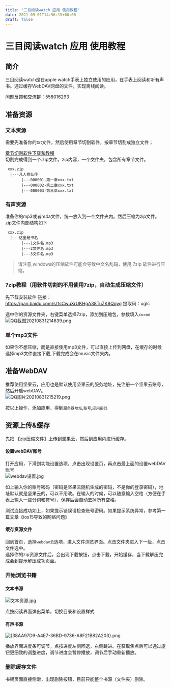 ```yaml
---
title: "三目阅读watch 应用 使用教程"
date: 2021-09-01T14:56:15+08:00
draft: false
---
```



# 三目阅读watch 应用 使用教程

## 简介

三目阅读watch是在apple watch手表上独立使用的应用，在手表上阅读和听有声书。通过缓存WebDAV网盘的文件，实现离线阅读。  

问题反馈和交流群：558016293

## 准备资源

### 文本资源  
需要先准备你的txt文件，然后使用章节切割软件，按章节切割成独立文件；

[章节切割软件下载和教程](/post/txt%E6%96%87%E4%BB%B6%E7%AB%A0%E8%8A%82%E5%88%87%E5%89%B2%E8%BD%AF%E4%BB%B6%E6%95%99%E7%A8%8B/)  
切割完成得到一个.zip文件。zip内容，一个文件夹，包含所有章节文件。

```
 xxx.zip
  |---凡人修仙传
       |---000001-第一章xxx.txt
       |---000002-第二章xxx.txt
       |---000003-第三章xxx.txt
```

### 有声资源  
准备你的mp3或者m4a文件，统一放入到一个文件夹内。然后压缩为zip文件。zip文件内部结构如下
```
 xxx.zip
  |---这里是书名
       |---1文件名.mp3
       |---2文件名.mp3
       |---3文件名.mp3
```
> 请注意,windows的压缩软件可能会导致中文名乱码，使用 7zip 软件进行压缩。

### 7zip教程（用软件切割的不用使用7zip，自动生成压缩文件）    
先下载安装软件
链接：https://pan.baidu.com/s/1sCwuXrUKHgA38TuZK8Qqvg 
提取码：uglc  

选中你的资源文件夹，右键菜单选择7zip，添加到压缩包，参数填入`cu=on`
![QQ截图20210831214639.png](http://inews.gtimg.com/newsapp_ls/0/13940602260/0)

### 单个mp3文件

如果你不想压缩，而是直接使用mp3文件，可以直接上传到网盘，在缓存的时候选择mp3文件直接下载,下载完成会在music文件夹内。

## 准备WebDAV  
推荐使用坚果云，应用也是默认使用坚果云的服务地址，先注册一个坚果云账号，然后开启webDAV。  
![QQ图片20210831215219.png](http://inews.gtimg.com/newsapp_ls/0/13940602569/0)  

按以上操作，添加应用，得到`服务器地址`,`账号`,`应用密码`  
## 资源上传&缓存  
先把 【zip压缩文件】上传到坚果云，然后到应用内进行缓存。  
#### 设置webDAV账号  
打开应用，下滑到功能设置选项，点击出现设置页，再点击最上面的设置webDAV账号  
![webdav设置.jpg](http://inews.gtimg.com/newsapp_ls/0/13940602810/0)


如上输入你的账号密码（密码是坚果云随机生成的密码，不是你的登录密码），地址默认就是坚果云的，可以不用改。在输入的时候，可以随意输入空格（方便在手表上输入一些分词和符号），保存后会自动去掉所有空格。  

测试连接成功如上，如果提示错误请检查账号密码。如果提示系统异常，参考第一篇文章《ios15导致的网络问题》 

#### 缓存资源文件  

回到首页，选择`webdav云`选项，进入文件浏览界面。点击文件夹进入下一级，点击文件选中。  
选择你的zip资源文件后，会出现下载按钮，点击下载，开始缓存，当下载解压完成会到提示解压成功页面。

### 开始浏览书籍  

#### 文本书源   
![文本资源.jpg](http://inews.gtimg.com/newsapp_ls/0/13940603060/0)   

点按阅读界面弹出菜单，切换目录和设置样式


#### 有声书源  
![{38AA97D9-A4E7-36BD-9736-A8F21B82A203}.png](http://inews.gtimg.com/newsapp_ls/0/13940603398/0)

播放界面进度条可调节，点按进度左侧回退，右侧跳进。在获取焦点后可以通过旋钮更细致的调整进度，调节进度会暂停播放，调节后手动重新播放。

### 删除缓存文件  
书架页面直接侧滑，出现删除按钮，目前只能整个书源（文件夹）删除。